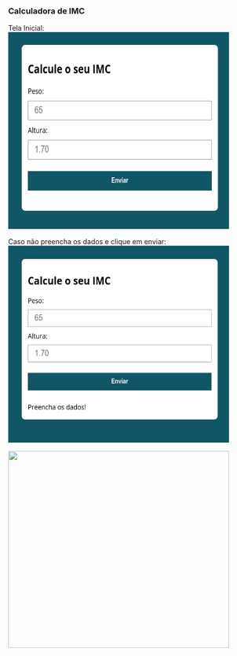 ### Calculadora de IMC

Tela Inicial:
<img src="./screenshot01.png" width="450" height="400">

Caso não preencha os dados e clique em enviar:
<img src="./screenshot02.png" width="450" height="400">

<img src="./screenshot03.png" width="450" height="400">
